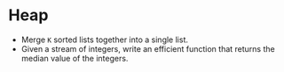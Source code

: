 # Heap

* Merge `K` sorted lists together into a single list.
* Given a stream of integers, write an efficient function that returns the median value of the integers.
